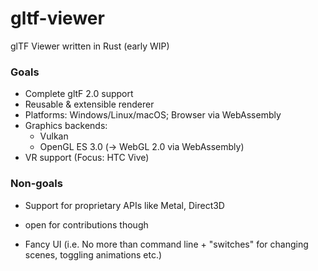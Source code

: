 # gltf-viewer
glTF Viewer written in Rust (early WIP)

### Goals
* Complete gltF 2.0 support
* Reusable & extensible renderer
* Platforms: Windows/Linux/macOS; Browser via WebAssembly
* Graphics backends: 
  - Vulkan
  - OpenGL ES 3.0 (-> WebGL 2.0 via WebAssembly)
* VR support (Focus: HTC Vive)

### Non-goals
* Support for proprietary APIs like Metal, Direct3D
 - open for contributions though
* Fancy UI (i.e. No more than command line + "switches" for changing scenes, toggling animations etc.)
